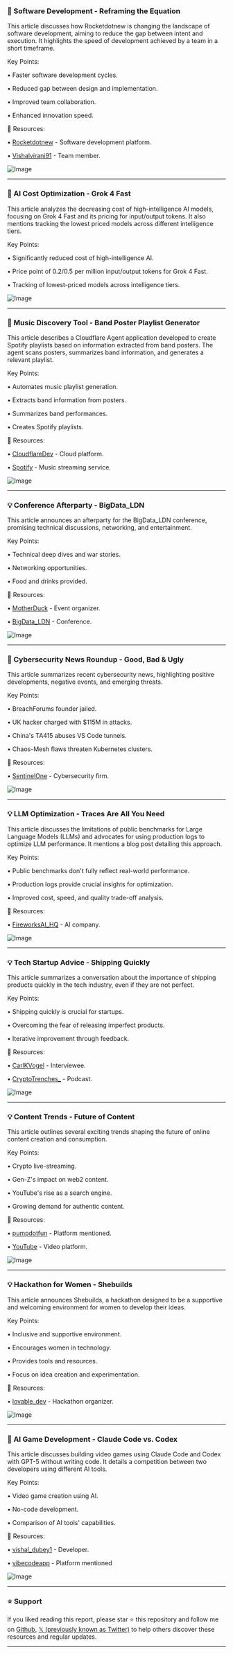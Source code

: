 ### 🤖 Software Development - Reframing the Equation

This article discusses how Rocketdotnew is changing the landscape of software development, aiming to reduce the gap between intent and execution.  It highlights the speed of development achieved by a team in a short timeframe.

Key Points:

• Faster software development cycles.


• Reduced gap between design and implementation.


• Improved team collaboration.


• Enhanced innovation speed.



🔗 Resources:

• [Rocketdotnew](https://x.com/rocketdotnew) - Software development platform.

• [Vishalvirani91](https://x.com/Vishalvirani91) - Team member.

![Image](https://pbs.twimg.com/media/G1gtzmia0AAcSaG?format=jpg&name=small)


---
### 🤖 AI Cost Optimization - Grok 4 Fast

This article analyzes the decreasing cost of high-intelligence AI models, focusing on Grok 4 Fast and its pricing for input/output tokens.  It also mentions tracking the lowest priced models across different intelligence tiers.

Key Points:

• Significantly reduced cost of high-intelligence AI.


• Price point of $0.2/$0.5 per million input/output tokens for Grok 4 Fast.


• Tracking of lowest-priced models across intelligence tiers.



![Image](https://pbs.twimg.com/media/G1e8We3aoAEnjvf?format=jpg&name=small)


---
### 🚀 Music Discovery Tool - Band Poster Playlist Generator

This article describes a Cloudflare Agent application developed to create Spotify playlists based on information extracted from band posters.  The agent scans posters, summarizes band information, and generates a relevant playlist.

Key Points:

• Automates music playlist generation.


• Extracts band information from posters.


• Summarizes band performances.


• Creates Spotify playlists.



🔗 Resources:

• [CloudflareDev](https://x.com/CloudflareDev) - Cloud platform.

• [Spotify](https://x.com/Spotify) - Music streaming service.

![Image](https://pbs.twimg.com/media/G1fB6vnboAARkGy.jpg)


---
### 💡 Conference Afterparty - BigData_LDN

This article announces an afterparty for the BigData_LDN conference, promising technical discussions, networking, and entertainment.

Key Points:

• Technical deep dives and war stories.


• Networking opportunities.


• Food and drinks provided.



🔗 Resources:

• [MotherDuck](https://x.com/motherduck) -  Event organizer.

• [BigData_LDN](https://x.com/BigData_LDN) - Conference.

![Image](https://pbs.twimg.com/media/G1NiNAsXsAAxkQp?format=jpg&name=small)


---
### 🤖 Cybersecurity News Roundup - Good, Bad & Ugly

This article summarizes recent cybersecurity news, highlighting positive developments, negative events, and emerging threats.

Key Points:

• BreachForums founder jailed.


• UK hacker charged with $115M in attacks.


• China's TA415 abuses VS Code tunnels.


• Chaos-Mesh flaws threaten Kubernetes clusters.



🔗 Resources:

• [SentinelOne](https://x.com/SentinelOne) - Cybersecurity firm.

![Image](https://pbs.twimg.com/media/G1fW-DAXYAAFLjU?format=jpg&name=small)


---
### 💡 LLM Optimization - Traces Are All You Need

This article discusses the limitations of public benchmarks for Large Language Models (LLMs) and advocates for using production logs to optimize LLM performance.  It mentions a blog post detailing this approach.

Key Points:

• Public benchmarks don't fully reflect real-world performance.


• Production logs provide crucial insights for optimization.


• Improved cost, speed, and quality trade-off analysis.



🔗 Resources:

• [FireworksAI_HQ](https://x.com/FireworksAI_HQ) - AI company.

![Image](https://pbs.twimg.com/media/G1fUSFWbQAAQohb?format=jpg&name=small)


---
### 💡 Tech Startup Advice - Shipping Quickly

This article summarizes a conversation about the importance of shipping products quickly in the tech industry, even if they are not perfect.

Key Points:

• Shipping quickly is crucial for startups.


• Overcoming the fear of releasing imperfect products.


• Iterative improvement through feedback.



🔗 Resources:

• [CarlKVogel](https://x.com/CarlKVogel) - Interviewee.

• [CryptoTrenches_](https://x.com/CryptoTrenches_) - Podcast.

![Image](https://pbs.twimg.com/amplify_video_thumb/1970159127482466308/img/i-w-E8xizknfO0b4.jpg)


---
### 💡 Content Trends - Future of Content

This article outlines several exciting trends shaping the future of online content creation and consumption.

Key Points:

• Crypto live-streaming.


• Gen-Z's impact on web2 content.


• YouTube's rise as a search engine.


• Growing demand for authentic content.



🔗 Resources:

• [pumpdotfun](https://x.com/pumpdotfun) -  Platform mentioned.

• [YouTube](https://x.com/YouTube) - Video platform.

![Image](https://pbs.twimg.com/amplify_video_thumb/1970180757642506240/img/DrU27X-z5m-WoqLX.jpg)


---
### 💡 Hackathon for Women - Shebuilds

This article announces Shebuilds, a hackathon designed to be a supportive and welcoming environment for women to develop their ideas.

Key Points:

• Inclusive and supportive environment.


• Encourages women in technology.


• Provides tools and resources.


• Focus on idea creation and experimentation.



🔗 Resources:

• [lovable_dev](https://x.com/lovable_dev) - Hackathon organizer.

![Image](https://pbs.twimg.com/media/G1dvpFTbQAAsTUc?format=jpg&name=small)


---
### 🚀 AI Game Development - Claude Code vs. Codex

This article discusses building video games using Claude Code and Codex with GPT-5 without writing code. It details a competition between two developers using different AI tools.

Key Points:

• Video game creation using AI.


• No-code development.


• Comparison of AI tools' capabilities.



🔗 Resources:

• [vishal_dubey1](https://x.com/vishal_dubey1) - Developer.

• [vibecodeapp](https://x.com/vibecodeapp) -  Platform mentioned

![Image](https://pbs.twimg.com/amplify_video_thumb/1970161620312817667/img/OVrjeAoWqHnt0c-k.jpg)


---

### ⭐️ Support

If you liked reading this report, please star ⭐️ this repository and follow me on [Github](https://github.com/Drix10), [𝕏 (previously known as Twitter)](https://x.com/DRIX_10_) to help others discover these resources and regular updates.

---